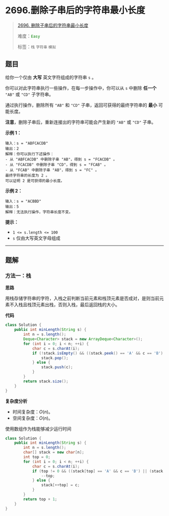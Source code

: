 # 2696.删除子串后的字符串最小长度

> [2696. 删除子串后的字符串最小长度](https://leetcode.cn/problems/minimum-string-length-after-removing-substrings/)
>
> 难度：<font color=green>`Easy`</font>
>
> 标签：`栈` `字符串` `模拟`

## 题目

给你一个仅由 **大写** 英文字符组成的字符串 `s` 。

你可以对此字符串执行一些操作，在每一步操作中，你可以从 `s` 中删除 **任一个** `"AB"` 或 `"CD"` 子字符串。

通过执行操作，删除所有 `"AB"` 和 `"CD"` 子串，返回可获得的最终字符串的 **最小** 可能长度。

**注意**，删除子串后，重新连接出的字符串可能会产生新的 `"AB"` 或 `"CD"` 子串。

**示例 1：**

```
输入：s = "ABFCACDB"
输出：2
解释：你可以执行下述操作：
- 从 "ABFCACDB" 中删除子串 "AB"，得到 s = "FCACDB" 。
- 从 "FCACDB" 中删除子串 "CD"，得到 s = "FCAB" 。
- 从 "FCAB" 中删除子串 "AB"，得到 s = "FC" 。
最终字符串的长度为 2 。
可以证明 2 是可获得的最小长度。
```

**示例 2：**

```
输入：s = "ACBBD"
输出：5
解释：无法执行操作，字符串长度不变。
```

**提示：**

- `1 <= s.length <= 100`
- `s` 仅由大写英文字母组成

---

## 题解

### 方法一：栈

**思路**

用栈存储字符串的字符，入栈之前判断当前元素和栈顶元素是否成对，是则当前元素不入栈且栈顶元素出栈，否则入栈，最后返回栈的大小。

**代码**

```java
class Solution {
    public int minLength(String s) {
        int n = s.length();
        Deque<Character> stack = new ArrayDeque<Character>();
        for (int i = 0; i < n; ++i) {
            char c = s.charAt(i);
            if (!stack.isEmpty() && ((stack.peek() == 'A' && c == 'B') || (stack.peek() == 'C' && c == 'D'))) {
                stack.pop();
            } else {
                stack.push(c);
            }
        }
        return stack.size();
    }
}
```

**复杂度分析**

- 时间复杂度：$O(n)$。
- 空间复杂度：$O(n)$。



使用数组作为栈能够减少运行时间

```java
class Solution {
    public int minLength(String s) {
        int n = s.length();
        char[] stack = new char[n];
        int top = 0;
        for (int i = 0; i < n; ++i) {
            char c = s.charAt(i);
            if (top != 0 && ((stack[top] == 'A' && c == 'B') || (stack[top] == 'C' && c == 'D'))) {
                --top;
            } else {
                stack[++top] = c;
            }
        }
        return top + 1;
    }
}
```

